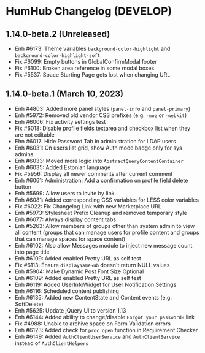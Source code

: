 HumHub Changelog (DEVELOP)
==========================

1.14.0-beta.2 (Unreleased)
------------------------------
- Enh #6173: Theme variables `background-color-highlight` and `background-color-highlight-soft`
- Fix #6099: Empty buttons in GlobalConfirmModal footer
- Fix #6100: Broken area reference in some modal boxes
- Fix #5537: Space Starting Page gets lost when changing URL

1.14.0-beta.1 (March 10, 2023)
------------------------------

- Enh #4803: Added more panel styles (`panel-info` and `panel-primary`)
- Enh #5972: Removed old vendor CSS prefixes (e.g. `-moz` or `-webkit`)
- Enh #6006: Fix activity settings test
- Fix #6018: Disable profile fields textarea and checkbox list when they are not editable
- Ehn #6017: Hide Password Tab in administration for LDAP users
- Enh #6031: On users list grid, show Auth mode badge only for sys admins
- Enh #6033: Moved more logic into `AbstractQueryContentContainer`
- Enh #6035: Added Estonian language
- Fix #5956: Display all newer comments after current comment
- Enh #6061: Administration: Add a confirmation on profile field delete button
- Enh #5699: Allow users to invite by link
- Enh #6081: Added corresponding CSS variables for LESS color variables 
- Fix #6022: Fix Changelog Link with new Marketplace URL
- Enh #5973: Stylesheet Prefix Cleanup and removed temporary style
- Enh #6077: Always display content tabs
- Enh #5263: Allow members of groups other than system admin to view all content (groups that can manage users for profile content and groups that can manage spaces for space content)
- Enh #6102: Also allow Messages module to inject new message count into page title
- Enh #6109: Added enabled Pretty URL as self test
- Fix #6113: Ensure `displayNameSub` doesn't return NULL values 
- Enh #5904: Make Dynamic Post Font Size Optional
- Enh #6109: Added enabled Pretty URL as self test
- Enh #6119: Added UserInfoWidget for User Notification Settings 
- Enh #6116: Scheduled content publishing
- Enh #6135: Added new ContentState and Content events (e.g. SoftDelete) 
- Enh #5625: Update jQuery UI to version 1.13
- Enh #6144: Added ability to change/disable `Forgot your password?` link
- Fix #4988: Unable to archive space on Form Validation errors
- Enh #6123: Added check for `proc_open` function in Requirement Checker 
- Enh #6149: Added `AuthClientUserService` and `AuthClientService` instead of `AuthClientHelpers`
